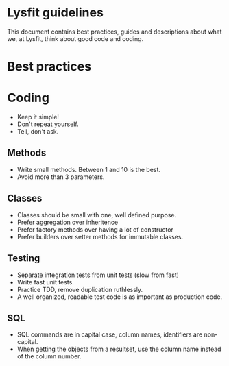 Lysfit guidelines
=================

This document contains best practices, guides and descriptions about what we, at Lysfit, think about good code and coding.

# Best practices

# Coding

  * Keep it simple!
  * Don't repeat yourself.
  * Tell, don't ask.

## Methods

  * Write small methods. Between 1 and 10 is the best.
  * Avoid more than 3 parameters.

## Classes

  * Classes should be small with one, well defined purpose.
  * Prefer aggregation over inheritence
  * Prefer factory methods over having a lot of constructor
  * Prefer builders over setter methods for immutable classes.

## Testing

  * Separate integration tests from unit tests (slow from fast)
  * Write fast unit tests.
  * Practice TDD, remove duplication ruthlessly.
  * A well organized, readable test code is as important as production code.

## SQL

  * SQL commands are in capital case, column names, identifiers are non-capital.
  * When getting the objects from a resultset, use the column name instead of the column number.


